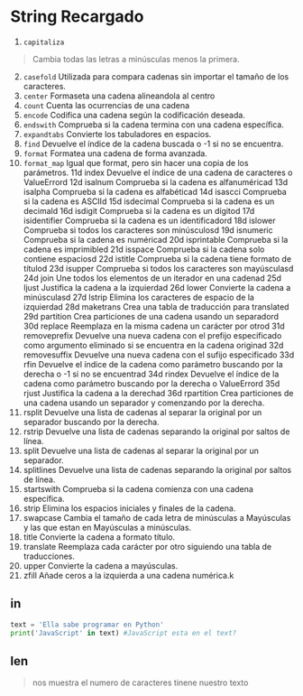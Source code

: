 # String Recargado

1.  `capitaliza`  
> Cambia todas las letras a minúsculas menos la primera.
2.	`casefold`    Utilizada para compara cadenas sin importar el tamaño de los caracteres.
3.  `center`          Formaseta una cadena alineandola al centro
4.  `count`           Cuenta las ocurrencias de una cadena
5.  `encode`          Codifica una cadena según la codificación deseada.
6.  `endswith`        Comprueba si la cadena termina con una cadena específica.
7.  `expandtabs`      Convierte los tabuladores en espacios.
8.  `find`            Devuelve el índice de la cadena buscada o -1 si no se encuentra.
9.  `format`          Formatea una cadena de forma avanzada.
10. `format_map`      Igual que format, pero sin hacer una copia de los parámetros.
11d index           Devuelve el índice de una cadena de caracteres o ValueErrord
12d isalnum         Comprueba si la cadena es alfanuméricad
13d isalpha         Comprueba si la cadena es alfabéticad
14d isascci         Comprueba si la cadena es ASCIId
15d isdecimal       Comprueba si la cadena es un decimald
16d isdigit         Comprueba si la cadena es un dígitod
17d isidentifier    Comprueba si la cadena es un identificadord
18d islower         Comprueba si todos los caracteres son minúsculosd
19d isnumeric       Comprueba si la cadena es numéricad
20d isprintable     Comprueba si la cadena es imprimibled
21d isspace         Comprueba si la cadena solo contiene espaciosd
22d istitle         Comprueba si la cadena tiene formato de títulod
23d isupper         Comprueba si todos los caracteres son mayúsculasd
24d join            Une todos los elementos de un iterador en una cadenad
25d ljust           Justifica la cadena a la izquierdad
26d lower           Convierte la cadena a minúsculasd
27d lstrip          Elimina los caracteres de espacio de la izquierdad
28d maketrans       Crea una tabla de traducción para translated
29d partition       Crea particiones de una cadena usando un separadord
30d replace         Reemplaza en la misma cadena un carácter por otrod
31d removeprefix    Devuelve una nueva cadena con el prefijo especificado como argumento eliminado si se encuentra en la cadena originad
32d removesuffix    Devuelve una nueva cadena con el sufijo especificado
33d rfin            Devuelve el índice de la cadena como parámetro buscando por la derecha o -1 si no se encuentrad
34d rindex          Devuelve el índice de la cadena como parámetro buscando por la derecha o ValueErrord
35d rjust           Justifica la cadena a la derechad
36d rpartition      Crea particiones de una cadena usando un separador y comenzando por la derecha.
37. rsplit          Devuelve una lista de cadenas al separar la original por un separador buscando por la derecha.
38. rstrip          Devuelve una lista de cadenas separando la original por saltos de línea.
39. split           Devuelve una lista de cadenas al separar la original por un separador.
40. splitlines      Devuelve una lista de cadenas separando la original por saltos de línea.
41. startswith      Comprueba si la cadena comienza con una cadena específica.
42. strip           Elimina los espacios iniciales y finales de la cadena.
43. swapcase        Cambia el tamaño de cada letra de minúsculas a Mayúsculas y las que estan en Mayúsculas a minúsculas.
44. title           Convierte la cadena a formato título.
45. translate       Reemplaza cada carácter por otro siguiendo una tabla de traducciones.
46. upper           Convierte la cadena a mayúsculas.
47. zfill           Añade ceros a la izquierda a una cadena numérica.k

## in

```python
text = 'Ella sabe programar en Python'
print('JavaScript' in text) #JavaScript esta en el text?
```

## len
> nos muestra el numero de caracteres tinene nuestro texto
